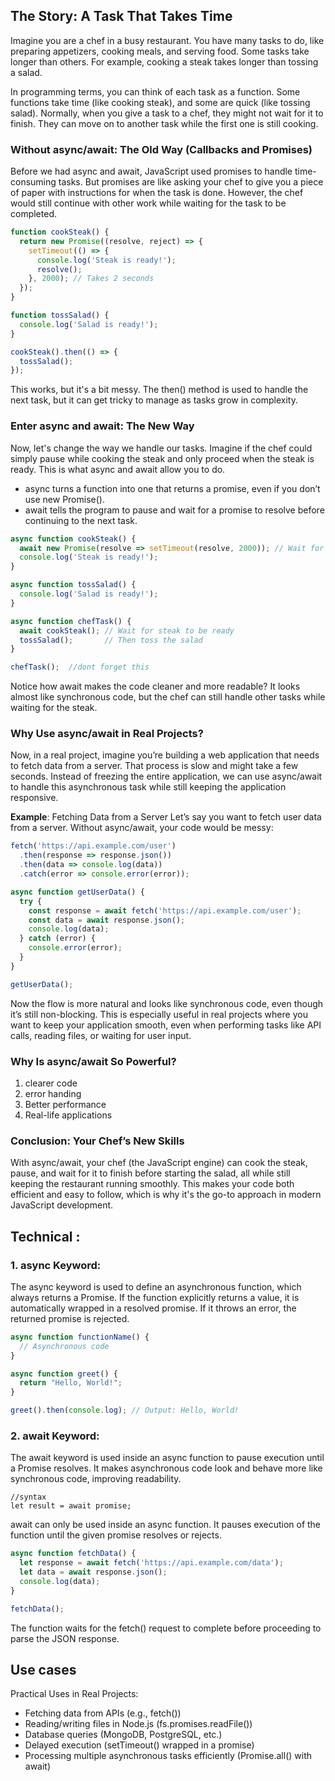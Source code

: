 ## The Story: A Task That Takes Time

Imagine you are a chef in a busy restaurant. You have many tasks to do, like preparing appetizers, cooking meals,
and serving food. Some tasks take longer than others. For example, cooking a steak takes longer than tossing a salad.

In programming terms, you can think of each task as a function. Some functions take time (like cooking steak), and some are quick (like tossing salad). Normally, when you give a task to a chef, they might not wait for it to finish. They can move on to another task while the first one is still cooking.

### Without async/await: The Old Way (Callbacks and Promises)
Before we had async and await, JavaScript used promises to handle time-consuming tasks. 
But promises are like asking your chef to give you a piece of paper with instructions for when the task is done. However,
the chef would still continue with other work while waiting for the task to be completed.

```javascript
function cookSteak() {
  return new Promise((resolve, reject) => {
    setTimeout(() => {
      console.log('Steak is ready!');
      resolve();
    }, 2000); // Takes 2 seconds
  });
}

function tossSalad() {
  console.log('Salad is ready!');
}

cookSteak().then(() => {
  tossSalad();
});

```
This works, but it's a bit messy. The then() method is used to handle the next task, but it can get tricky to manage as tasks grow in complexity.

### Enter async and await: The New Way
Now, let's change the way we handle our tasks. Imagine if the chef could simply pause while cooking the steak and only proceed when the steak is ready. This is what async and await allow you to do.

- async turns a function into one that returns a promise, even if you don’t use new Promise(). <br>
- await tells the program to pause and wait for a promise to resolve before continuing to the next task.

```javascript
async function cookSteak() {
  await new Promise(resolve => setTimeout(resolve, 2000)); // Wait for 2 seconds
  console.log('Steak is ready!');
}

async function tossSalad() {
  console.log('Salad is ready!');
}

async function chefTask() {
  await cookSteak(); // Wait for steak to be ready
  tossSalad();       // Then toss the salad
}

chefTask();  //dont forget this
```


Notice how await makes the code cleaner and more readable? It looks almost like synchronous code, but the chef can still handle other tasks while waiting for the steak.

### Why Use async/await in Real Projects?
Now, in a real project, imagine you’re building a web application that needs to fetch data from a server. That process is slow and might take a few seconds. Instead of freezing the entire application, we can use async/await to handle this asynchronous task while still keeping the application responsive.

**Example**: Fetching Data from a Server
Let’s say you want to fetch user data from a server. Without async/await, your code would be messy:


```javascript
fetch('https://api.example.com/user')
  .then(response => response.json())
  .then(data => console.log(data))
  .catch(error => console.error(error));

async function getUserData() {
  try {
    const response = await fetch('https://api.example.com/user');
    const data = await response.json();
    console.log(data);
  } catch (error) {
    console.error(error);
  }
}

getUserData();

```
Now the flow is more natural and looks like synchronous code, even though it’s still non-blocking.
This is especially useful in real projects where you want to keep your application smooth, even when performing tasks like API calls, reading files, or waiting for user input.

###  Why Is async/await So Powerful?
1. clearer code
2.  error handing
3.  Better performance
4.  Real-life applications


### Conclusion: Your Chef’s New Skills
With async/await, your chef (the JavaScript engine) can cook the steak, pause, and wait for it to finish before 
starting the salad, all while still keeping the restaurant running smoothly. This makes your code both efficient and easy to follow,
which is why it's the go-to approach in modern JavaScript development.


## Technical :

### 1. async Keyword:
The async keyword is used to define an asynchronous function, which always returns a Promise. 
If the function explicitly returns a value, it is automatically wrapped in a resolved promise. If it throws an error, the returned promise is rejected.

```javascript
async function functionName() {
  // Asynchronous code
}

async function greet() {
  return "Hello, World!";
}

greet().then(console.log); // Output: Hello, World!

```

###  2. await Keyword:
The await keyword is used inside an async function to pause execution until a Promise resolves. It makes asynchronous code look and behave more like synchronous code, improving readability.
```
//syntax
let result = await promise;
```

await can only be used inside an async function.
It pauses execution of the function until the given promise resolves or rejects.

```javascript
async function fetchData() {
  let response = await fetch('https://api.example.com/data');
  let data = await response.json();
  console.log(data);
}

fetchData();
```
The function waits for the fetch() request to complete before proceeding to parse the JSON response.


## Use cases
Practical Uses in Real Projects:
- Fetching data from APIs (e.g., fetch())
- Reading/writing files in Node.js (fs.promises.readFile())
- Database queries (MongoDB, PostgreSQL, etc.)
- Delayed execution (setTimeout() wrapped in a promise)
- Processing multiple asynchronous tasks efficiently (Promise.all() with await)
